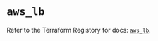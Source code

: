 # `aws_lb`

Refer to the Terraform Registory for docs: [`aws_lb`](https://registry.terraform.io/providers/hashicorp/aws/4.67.0/docs/resources/lb).
